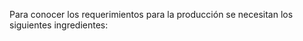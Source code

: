 
Para conocer los requerimientos para la producción se necesitan los siguientes ingredientes:
<head>
    <title>Centered Dropdown Table</title>
    <style>
        table {
            margin: 0 auto; /* Centers the table horizontally */
        }

        th, td {
            padding: 10px;
            text-align: center;
        }

        .dropdown {
            position: relative;
            display: inline-block;
        }

        .dropdown-content {
            display: none;
            position: absolute;
            background-color: #f9f9f9;
            min-width: 160px;
            box-shadow: 0px 8px 16px 0px rgba(0,0,0,0.2);
            z-index: 1;
        }

        .dropdown:hover .dropdown-content {
            display: block;
        }
    </style>
</head>
<body>
    <table>
        <tr>
            <th>Header 1</th>
            <th>Header 2</th>
            <th>Header 3</th>
        </tr>
        <tr>
            <td>
                <div class="dropdown">
                    <span>Row 1, Column 1</span>
                    <div class="dropdown-content">
                        <p>Dropdown Content 1</p>
                    </div>
                </div>
            </td>
            <td>
                <div class="dropdown">
                    <span>Row 1, Column 2</span>
                    <div class="dropdown-content">
                        <p>Dropdown Content 2</p>
                    </div>
                </div>
            </td>
            <td>
                <div class="dropdown">
                    <span>Row 1, Column 3</span>
                    <div class="dropdown-content">
                        <p>Dropdown Content 3</p>
                    </div>
                </div>
            </td>
        </tr>
        <tr>
            <td>
                <div class="dropdown">
                    <span>Row 2, Column 1</span>
                    <div class="dropdown-content">
                        <p>Dropdown Content 4</p>
                    </div>
                </div>
            </td>
            <td>
                <div class="dropdown">
                    <span>Row 2, Column 2</span>
                    <div class="dropdown-content">
                        <p>Dropdown Content 5</p>
                    </div>
                </div>
            </td>
            <td>
                <div class="dropdown">
                    <span>Row 2, Column 3</span>
                    <div class="dropdown-content">
                        <p>Dropdown Content 6</p>
                    </div>
                </div>
            </td>
        </tr>
        <!-- Add more rows and columns as needed -->
    </table>
</body>
